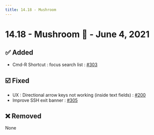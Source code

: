 ```yaml
---
title: 14.18 - Mushroom
---
```

# 14.18 - Mushroom :mushroom: - June 4, 2021

## :white_check_mark: Added
* Cmd-R Shortcut : focus search list : [#303](https://github.com/isontheline/pro.webssh.net/issues/303)

## :ballot_box_with_check: Fixed
* UX : Directional arrow keys not working (inside text fields) : [#200](https://github.com/isontheline/pro.webssh.net/issues/200)
* Improve SSH exit banner : [#305](https://github.com/isontheline/pro.webssh.net/issues/305)

## :x: Removed
None